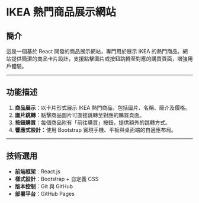 # IKEA 熱門商品展示網站

## 簡介
這是一個基於 React 開發的商品展示網站，專門用於展示 IKEA 的熱門商品。網站提供簡潔的商品卡片設計，支援點擊圖片或按鈕跳轉至對應的購買頁面，增強用戶體驗。

---

## 功能描述
1. **商品展示**：以卡片形式展示 IKEA 熱門商品，包括圖片、名稱、簡介及價格。
2. **圖片跳轉**：點擊商品圖片可直接跳轉至對應的購買頁面。
3. **按鈕購買**：每個商品附有「前往購買」按鈕，提供額外的跳轉方式。
4. **響應式設計**：使用 Bootstrap 實現手機、平板與桌面端的自適應布局。

---

## 技術選用
- **前端框架**：React.js
- **樣式設計**：Bootstrap + 自定義 CSS
- **版本控制**：Git 與 GitHub
- **部署平台**：GitHub Pages